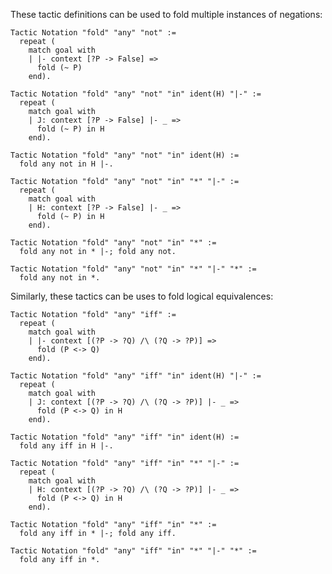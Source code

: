 These tactic definitions can be used to fold multiple instances of negations:

    Tactic Notation "fold" "any" "not" :=
      repeat (
        match goal with
        | |- context [?P -> False] =>
          fold (~ P)
        end).

    Tactic Notation "fold" "any" "not" "in" ident(H) "|-" :=
      repeat (
        match goal with
        | J: context [?P -> False] |- _ =>
          fold (~ P) in H
        end).

    Tactic Notation "fold" "any" "not" "in" ident(H) :=
      fold any not in H |-.

    Tactic Notation "fold" "any" "not" "in" "*" "|-" :=
      repeat (
        match goal with
        | H: context [?P -> False] |- _ =>
          fold (~ P) in H
        end).

    Tactic Notation "fold" "any" "not" "in" "*" :=
      fold any not in * |-; fold any not.

    Tactic Notation "fold" "any" "not" "in" "*" "|-" "*" :=
      fold any not in *.

Similarly, these tactics can be uses to fold logical equivalences:

    Tactic Notation "fold" "any" "iff" :=
      repeat (
        match goal with
        | |- context [(?P -> ?Q) /\ (?Q -> ?P)] =>
          fold (P <-> Q)
        end).

    Tactic Notation "fold" "any" "iff" "in" ident(H) "|-" :=
      repeat (
        match goal with
        | J: context [(?P -> ?Q) /\ (?Q -> ?P)] |- _ =>
          fold (P <-> Q) in H
        end).

    Tactic Notation "fold" "any" "iff" "in" ident(H) :=
      fold any iff in H |-.

    Tactic Notation "fold" "any" "iff" "in" "*" "|-" :=
      repeat (
        match goal with
        | H: context [(?P -> ?Q) /\ (?Q -> ?P)] |- _ =>
          fold (P <-> Q) in H
        end).

    Tactic Notation "fold" "any" "iff" "in" "*" :=
      fold any iff in * |-; fold any iff.

    Tactic Notation "fold" "any" "iff" "in" "*" "|-" "*" :=
      fold any iff in *.
